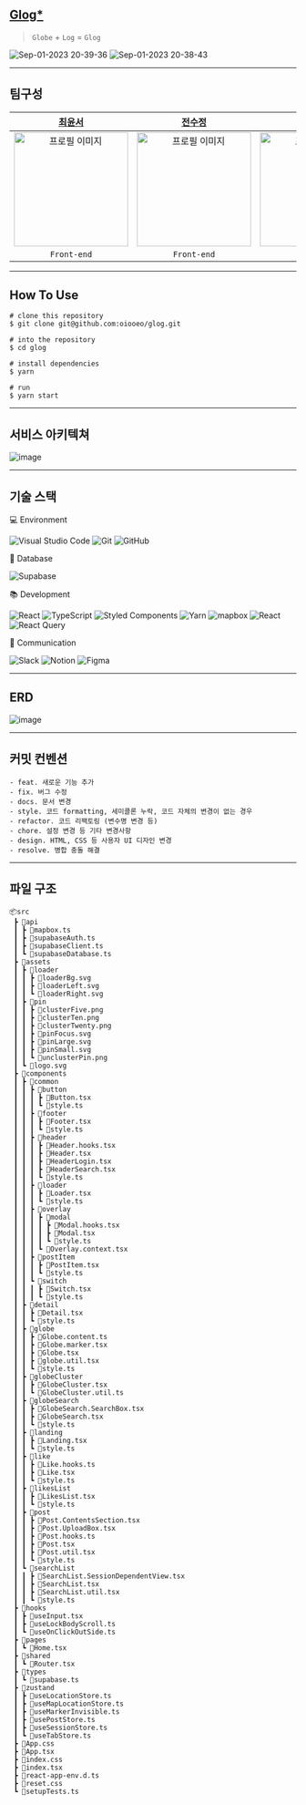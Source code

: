 ## [Glog\*](https://glog-alpha.vercel.app/)

> `Globe` + `Log` = `Glog`

![Sep-01-2023 20-39-36](https://github.com/oiooeo/glog/assets/133937368/0f497dc5-b1d3-4c57-b586-d7aafcc09ac1)
![Sep-01-2023 20-38-43](https://github.com/oiooeo/glog/assets/133937368/6b849379-c089-4000-b0f2-f9641d7dfa1b)

---

## 팀구성

|                                 [최윤서](https://github.com/oiooeo)                                 |                                 [전수정](https://github.com/suzzjeon)                                 |                              [김승범](https://github.com/seungbeom1999)                               |                                 [백예나](https://github.com/whybwhyd)                                 |
| :-------------------------------------------------------------------------------------------------: | :---------------------------------------------------------------------------------------------------: | :---------------------------------------------------------------------------------------------------: | :---------------------------------------------------------------------------------------------------: |
| <img src="https://avatars.githubusercontent.com/u/72060405?v=4" alt="프로필 이미지" width="200px"/> | <img src="https://avatars.githubusercontent.com/u/133937368?v=4" alt="프로필 이미지" width="200px" /> | <img src="https://avatars.githubusercontent.com/u/121495648?v=4" alt="프로필 이미지" width="200px" /> | <img src="https://avatars.githubusercontent.com/u/131356619?v=4" alt="프로필 이미지" width="200px" /> |
|                                             `Front-end`                                             |                                              `Front-end`                                              |                                              `Front-end`                                              |                                              `Front-end`                                              |

---

## How To Use

```
# clone this repository
$ git clone git@github.com:oiooeo/glog.git

# into the repository
$ cd glog

# install dependencies
$ yarn

# run
$ yarn start
```

---

## 서비스 아키텍쳐

![image](https://github.com/oiooeo/glog/assets/133937368/cd21e5c3-257f-434f-aaf1-fa61c43e8aa7)

---

## 기술 스택

💻 Environment

![Visual Studio Code](https://img.shields.io/badge/Visual%20Studio%20Code-0078d7.svg?style=for-the-badge&logo=visual-studio-code&logoColor=white) ![Git](https://img.shields.io/badge/git-%23F05033.svg?style=for-the-badge&logo=git&logoColor=white) ![GitHub](https://img.shields.io/badge/github-%23121011.svg?style=for-the-badge&logo=github&logoColor=white)

💾 Database

![Supabase](https://img.shields.io/badge/Supabase-3ECF8E?style=for-the-badge&logo=supabase&logoColor=white)

📚 Development

![React](https://img.shields.io/badge/react-%2320232a.svg?style=for-the-badge&logo=react&logoColor=%2361DAFB) ![TypeScript](https://img.shields.io/badge/typescript-%23007ACC.svg?style=for-the-badge&logo=typescript&logoColor=white) ![Styled Components](https://img.shields.io/badge/styled--components-DB7093?style=for-the-badge&logo=styled-components&logoColor=white) ![Yarn](https://img.shields.io/badge/yarn-%232C8EBB.svg?style=for-the-badge&logo=yarn&logoColor=white) ![mapbox](https://img.shields.io/badge/mapbox-000000.svg?style=for-the-badge&logo=mapbox&logoColor=white) ![React](https://img.shields.io/badge/zustand-%2320232a.svg?style=for-the-badge&logo=react&logoColor=%2361DAFB) ![React Query](https://img.shields.io/badge/-React%20Query-FF4154?style=for-the-badge&logo=react%20query&logoColor=white)

💬 Communication

![Slack](https://img.shields.io/badge/Slack-4A154B?style=for-the-badge&logo=Slack&logoColor=white) ![Notion](https://img.shields.io/badge/Notion-000000?style=for-the-badge&logo=Notion&logoColor=white) ![Figma](https://img.shields.io/badge/Figma-F24E1E?style=for-the-badge&logo=Figma&logoColor=white)

---

## ERD

![image](https://github.com/oiooeo/glog/assets/133937368/4e2628c1-5eb8-45e2-88d6-28e9810eda92)

---

## 커밋 컨벤션

```
- feat. 새로운 기능 추가
- fix. 버그 수정
- docs. 문서 변경
- style. 코드 formatting, 세미콜론 누락, 코드 자체의 변경이 없는 경우
- refactor. 코드 리팩토링 (변수명 변경 등)
- chore. 설정 변경 등 기타 변경사항
- design. HTML, CSS 등 사용자 UI 디자인 변경
- resolve. 병합 충돌 해결
```

---

## 파일 구조

```
📦src
 ┣ 📂api
 ┃ ┣ 📜mapbox.ts
 ┃ ┣ 📜supabaseAuth.ts
 ┃ ┣ 📜supabaseClient.ts
 ┃ ┗ 📜supabaseDatabase.ts
 ┣ 📂assets
 ┃ ┣ 📂loader
 ┃ ┃ ┣ 📜loaderBg.svg
 ┃ ┃ ┣ 📜loaderLeft.svg
 ┃ ┃ ┗ 📜loaderRight.svg
 ┃ ┣ 📂pin
 ┃ ┃ ┣ 📜clusterFive.png
 ┃ ┃ ┣ 📜clusterTen.png
 ┃ ┃ ┣ 📜clusterTwenty.png
 ┃ ┃ ┣ 📜pinFocus.svg
 ┃ ┃ ┣ 📜pinLarge.svg
 ┃ ┃ ┣ 📜pinSmall.svg
 ┃ ┃ ┗ 📜unclusterPin.png
 ┃ ┗ 📜logo.svg
 ┣ 📂components
 ┃ ┣ 📂common
 ┃ ┃ ┣ 📂button
 ┃ ┃ ┃ ┣ 📜Button.tsx
 ┃ ┃ ┃ ┗ 📜style.ts
 ┃ ┃ ┣ 📂footer
 ┃ ┃ ┃ ┣ 📜Footer.tsx
 ┃ ┃ ┃ ┗ 📜style.ts
 ┃ ┃ ┣ 📂header
 ┃ ┃ ┃ ┣ 📜Header.hooks.tsx
 ┃ ┃ ┃ ┣ 📜Header.tsx
 ┃ ┃ ┃ ┣ 📜HeaderLogin.tsx
 ┃ ┃ ┃ ┣ 📜HeaderSearch.tsx
 ┃ ┃ ┃ ┗ 📜style.ts
 ┃ ┃ ┣ 📂loader
 ┃ ┃ ┃ ┣ 📜Loader.tsx
 ┃ ┃ ┃ ┗ 📜style.ts
 ┃ ┃ ┣ 📂overlay
 ┃ ┃ ┃ ┣ 📂modal
 ┃ ┃ ┃ ┃ ┣ 📜Modal.hooks.tsx
 ┃ ┃ ┃ ┃ ┣ 📜Modal.tsx
 ┃ ┃ ┃ ┃ ┗ 📜style.ts
 ┃ ┃ ┃ ┗ 📜Overlay.context.tsx
 ┃ ┃ ┣ 📂postItem
 ┃ ┃ ┃ ┣ 📜PostItem.tsx
 ┃ ┃ ┃ ┗ 📜style.ts
 ┃ ┃ ┗ 📂switch
 ┃ ┃ ┃ ┣ 📜Switch.tsx
 ┃ ┃ ┃ ┗ 📜style.ts
 ┃ ┣ 📂detail
 ┃ ┃ ┣ 📜Detail.tsx
 ┃ ┃ ┗ 📜style.ts
 ┃ ┣ 📂globe
 ┃ ┃ ┣ 📜Globe.content.ts
 ┃ ┃ ┣ 📜Globe.marker.tsx
 ┃ ┃ ┣ 📜Globe.tsx
 ┃ ┃ ┣ 📜globe.util.tsx
 ┃ ┃ ┗ 📜style.ts
 ┃ ┣ 📂globeCluster
 ┃ ┃ ┣ 📜GlobeCluster.tsx
 ┃ ┃ ┗ 📜GlobeCluster.util.ts
 ┃ ┣ 📂globeSearch
 ┃ ┃ ┣ 📜GlobeSearch.SearchBox.tsx
 ┃ ┃ ┣ 📜GlobeSearch.tsx
 ┃ ┃ ┗ 📜style.ts
 ┃ ┣ 📂landing
 ┃ ┃ ┣ 📜Landing.tsx
 ┃ ┃ ┗ 📜style.ts
 ┃ ┣ 📂like
 ┃ ┃ ┣ 📜Like.hooks.ts
 ┃ ┃ ┣ 📜Like.tsx
 ┃ ┃ ┗ 📜style.ts
 ┃ ┣ 📂likesList
 ┃ ┃ ┣ 📜LikesList.tsx
 ┃ ┃ ┗ 📜style.ts
 ┃ ┣ 📂post
 ┃ ┃ ┣ 📜Post.ContentsSection.tsx
 ┃ ┃ ┣ 📜Post.UploadBox.tsx
 ┃ ┃ ┣ 📜Post.hooks.ts
 ┃ ┃ ┣ 📜Post.tsx
 ┃ ┃ ┣ 📜Post.util.tsx
 ┃ ┃ ┗ 📜style.ts
 ┃ ┗ 📂searchList
 ┃ ┃ ┣ 📜SearchList.SessionDependentView.tsx
 ┃ ┃ ┣ 📜SearchList.tsx
 ┃ ┃ ┣ 📜SearchList.util.tsx
 ┃ ┃ ┗ 📜style.ts
 ┣ 📂hooks
 ┃ ┣ 📜useInput.tsx
 ┃ ┣ 📜useLockBodyScroll.ts
 ┃ ┗ 📜useOnClickOutSide.ts
 ┣ 📂pages
 ┃ ┗ 📜Home.tsx
 ┣ 📂shared
 ┃ ┗ 📜Router.tsx
 ┣ 📂types
 ┃ ┗ 📜supabase.ts
 ┣ 📂zustand
 ┃ ┣ 📜useLocationStore.ts
 ┃ ┣ 📜useMapLocationStore.ts
 ┃ ┣ 📜useMarkerInvisible.ts
 ┃ ┣ 📜usePostStore.ts
 ┃ ┣ 📜useSessionStore.ts
 ┃ ┗ 📜useTabStore.ts
 ┣ 📜App.css
 ┣ 📜App.tsx
 ┣ 📜index.css
 ┣ 📜index.tsx
 ┣ 📜react-app-env.d.ts
 ┣ 📜reset.css
 ┗ 📜setupTests.ts
```
